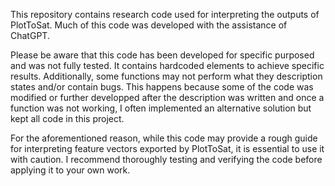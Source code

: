 This repository contains research code used for interpreting the outputs of PlotToSat. Much of this code was developed with the assistance of ChatGPT. 

Please be aware that this code has been developed for specific purposed and was not fully tested. It contains hardcoded elements to achieve specific results. Additionally, some functions may not perform what they description states and/or contain bugs. This happens because some of the code was modified or further developped after the description was written and once a function was not working, I often implemented an alternative solution but kept all code in this project.  

For the aforementioned reason, while this code may provide a rough guide for interpreting feature vectors exported by PlotToSat, it is essential to use it with caution. I recommend thoroughly testing and verifying the code before applying it to your own work.
